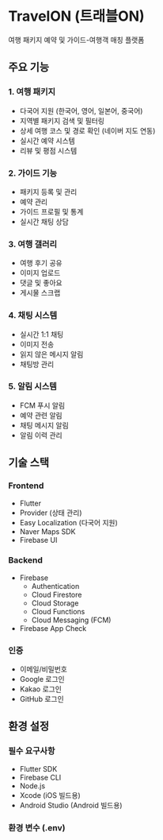 # TravelON (트래블ON)

여행 패키지 예약 및 가이드-여행객 매칭 플랫폼

## 주요 기능

### 1. 여행 패키지

- 다국어 지원 (한국어, 영어, 일본어, 중국어)
- 지역별 패키지 검색 및 필터링
- 상세 여행 코스 및 경로 확인 (네이버 지도 연동)
- 실시간 예약 시스템
- 리뷰 및 평점 시스템

### 2. 가이드 기능

- 패키지 등록 및 관리
- 예약 관리
- 가이드 프로필 및 통계
- 실시간 채팅 상담

### 3. 여행 갤러리

- 여행 후기 공유
- 이미지 업로드
- 댓글 및 좋아요
- 게시물 스크랩

### 4. 채팅 시스템

- 실시간 1:1 채팅
- 이미지 전송
- 읽지 않은 메시지 알림
- 채팅방 관리

### 5. 알림 시스템

- FCM 푸시 알림
- 예약 관련 알림
- 채팅 메시지 알림
- 알림 이력 관리

## 기술 스택

### Frontend

- Flutter
- Provider (상태 관리)
- Easy Localization (다국어 지원)
- Naver Maps SDK
- Firebase UI

### Backend

- Firebase
  - Authentication
  - Cloud Firestore
  - Cloud Storage
  - Cloud Functions
  - Cloud Messaging (FCM)
- Firebase App Check

### 인증

- 이메일/비밀번호
- Google 로그인
- Kakao 로그인
- GitHub 로그인

## 환경 설정

### 필수 요구사항

- Flutter SDK
- Firebase CLI
- Node.js
- Xcode (iOS 빌드용)
- Android Studio (Android 빌드용)

### 환경 변수 (.env)
